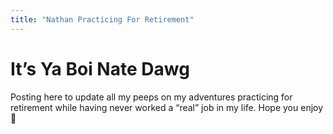 ```yaml
---
title: "Nathan Practicing For Retirement"
---
```


# It’s Ya Boi Nate Dawg

Posting here to update all my peeps on my adventures practicing for retirement while having never worked a “real” job in my life. Hope you enjoy 🙂

